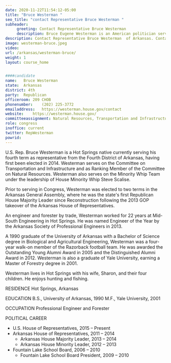 ```yaml
---
date: 2020-11-22T11:54:12-05:00
title: "Bruce Westerman "
seo_title: "contact Representative Bruce Westerman "
subheader:
     greeting: Contact Representative Bruce Westerman  
     description: Bruce Eugene Westerman is an American politician serving as a Republican U.S. Representative for Arkansas' 4th congressional district. Previously, he served as the Majority Leader of the Arkansas House of Representatives.
description: Contact Representative Bruce Westerman  of Arkansas. Contact information for Bruce Westerman  includes email address, phone number, and mailing address.
image: westerman-bruce.jpeg
video: 
url: /arkansas/westerman-bruce/
weight: 1
layout: course_home


####candidate
name:	Bruce Westerman 
state:	Arkansas
district: 4th
party:	Republican
officeroom:	209 CHOB
phonenumber:	(202) 225-3772
emailaddress:	https://westerman.house.gov/contact
website:	https://westerman.house.gov/
committeeassignment: Natural Resources, Transportation and Infrastructure
role: congress
inoffice: current
twitter: RepWesterman
powrid: 
---
```


U.S. Rep. Bruce Westerman is a Hot Springs native currently serving his fourth term as representative from the Fourth District of Arkansas, having first been elected in 2014. Westerman serves on the Committee on Transportation and Infrastructure and as Ranking Member of the Committee on Natural Resources. Westerman also serves on the Minority Whip Team under the leadership of House Minority Whip Steve Scalise.

Prior to serving in Congress, Westerman was elected to two terms in the Arkansas General Assembly, where he was the state's first Republican House Majority Leader since Reconstruction following the 2013 GOP takeover of the Arkansas House of Representatives.

An engineer and forester by trade, Westerman worked for 22 years at Mid-South Engineering in Hot Springs. He was named Engineer of the Year by the Arkansas Society of Professional Engineers in 2013.

A 1990 graduate of the University of Arkansas with a Bachelor of Science degree in Biological and Agricultural Engineering, Westerman was a four-year walk-on member of the Razorback football team. He was awarded the Outstanding Young Alumni Award in 2005 and the Distinguished Alumni Award in 2012. Westerman is also a graduate of Yale University, earning a Master of Forestry degree in 2001.

Westerman lives in Hot Springs with his wife, Sharon, and their four children. He enjoys hunting and fishing.

RESIDENCE
Hot Springs, Arkansas

EDUCATION
B.S., University of Arkansas, 1990
M.F., Yale University, 2001

OCCUPATION
Professional Engineer and Forester

POLITICAL CAREER
- U.S. House of Representatives, 2015 – Present
- Arkansas House of Representatives, 2011 – 2014
  - Arkansas House Majority Leader, 2013 – 2014
  - Arkansas House Minority Leader, 2012 – 2013
- Fountain Lake School Board, 2006 – 2010
  - Fountain Lake School Board President, 2009 – 2010